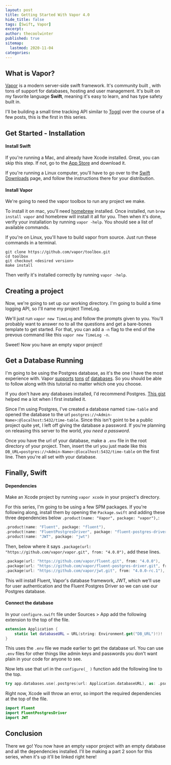 ```yaml
---
layout: post
title: Getting Started With Vapor 4.0
hide_title: false
tags: [Swift, Vapor]
excerpt: 
author: thecoolwinter
published: true
sitemap:
  lastmod: 2020-11-04
categories: 
---
```


## What is Vapor?

[Vapor](https://vapor.codes/) is a modern server-side swift framework. It's community built , with tons of support for databases, hosting and user management. It's built on my favorite language **Swift**, meaning it's easy to learn, and has type safety built in.

I'll be building a small time tracking API similar to [Toggl](https://toggl.com/) over the course of a few posts, this is the first in this series.

## Get Started - Installation

#### Install Swift

If you're running a Mac, and already have Xcode installed. Great, you can skip this step. If not, go to the [App Store](https://apps.apple.com/us/app/xcode/id497799835?mt=12) and download it.

If you're running a Linux computer, you'll have to go over to the [Swift Downloads](https://swift.org/download/#using-downloads) page, and follow the instructions there for your distribution.

#### Install Vapor

We're going to need the vapor toolbox to run any project we make.

To install it on mac, you'll need [homebrew](https://brew.sh/) installed. Once installed, run `brew install vapor` and homebrew will install it all for you. Then when it's done, verify your installation by running `vapor -help`. You should see a list of available commands.

If you're on Linux, you'll have to build vapor from source. Just run these commands in a terminal.

```shell
git clone https://github.com/vapor/toolbox.git
cd toolbox
git checkout <desired version>
make install
```

Then verify it's installed correctly by running `vapor -help`.

## Creating a project

Now, we're going to set up our working directory. I'm going to build a time logging API, so I'll name my project TimeLog.

We'll just run `vapor new TimeLog` and follow the prompts given to you. You'll probably want to answer no to all the questions and get a bare-bones template to get started. For that, you can add a `-n` flag to the end of the prevous command like this `vapor new TimeLog -n`.

Sweet! Now you have an empty vapor project!

## Get a Database Running

I'm going to be using the Postgres database, as it's the one I have the most experience with. Vapor [supports](https://github.com/vapor/sqlite-nio) [tons](https://github.com/vapor/fluent-mongo-driver) [of](https://github.com/vapor/mysql-nio) [databases](https://github.com/vapor/postgres-nio). So you should be able to follow along with this tutorial no matter which one you choose.

If you don't have any databases installed, I'd recommend Postgres. [This gist](https://gist.github.com/ibraheem4/ce5ccd3e4d7a65589ce84f2a3b7c23a3) helped me a lot when I first installed it.

Since I'm using Postgres, I've created a database named `time-table` and opened the database to the url `postgres://<Admin-Name>:@localhost:5432/time-table`. Since this isn't goint to be a public project quite yet, I left off giving the database a password. If you're planning on releasing this server to the world, *you need a password*.

Once you have the url of your database, make a `.env` file in the root directory of your project. Then, insert the url you just made like this `DB_URL=postgres://<Admin-Name>:@localhost:5432/time-table` on the first line. Then you're all set with your database.

## Finally, Swift

#### Dependencies

Make an Xcode project by running `vapor xcode` in your project's directory.

For this series, I'm going to be using a few SPM packages. If you're following along, install them by opening the `Package.swift` and adding these three dependencies below `.product(name: "Vapor", package: "vapor"),`:

```swift
.product(name: "Fluent", package: "fluent"),
.product(name: "FluentPostgresDriver", package: "fluent-postgres-driver"),
.product(name: "JWT", package: "jwt")
```

Then, below where it says `.package(url: "https://github.com/vapor/vapor.git", from: "4.0.0"),` add these lines.

```swift
.package(url: "https://github.com/vapor/fluent.git", from: "4.0.0"),
.package(url: "https://github.com/vapor/fluent-postgres-driver.git", from: "2.0.0"),
.package(url: "https://github.com/vapor/jwt.git", from: "4.0.0-rc.1"),
```

This will install Fluent, Vapor's database framework, JWT, which we'll use for user authentication and the Fluent Postgres Driver so we can use our Postgres database.

#### Connect the database

In your `configure.swift` file under Sources > App add the following extension to the top of the file.

```swift
extension Application {
    static let databaseURL = URL(string: Environment.get("DB_URL")!)!
}
```

This uses the `.env` file we made earlier to get the database url. You can use `.env` files for other things like admin keys and passwords you don't want plain in your code for anyone to see.

Now lets use that url in the `configure(_ )` function add the following line to the top.

```swift
try app.databases.use(.postgres(url: Application.databaseURL), as: .psql)
```

Right now, Xcode will throw an error, so import the required dependencies at the top of the file.

```swift
import Fluent
import FluentPostgresDriver
import JWT
```



## Conclusion

There we go! You now have an empty vapor project with an empty database and all the dependencies installed. I'll be making a part 2 soon for this series, when it's up it'll be linked right here!